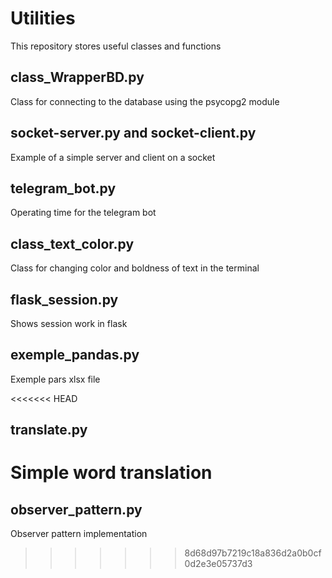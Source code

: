 # Utilities
This repository stores useful classes and functions

## class_WrapperBD.py 
Class for connecting to the database using the psycopg2 module

## socket-server.py and socket-client.py
Example of a simple server and client on a socket

## telegram_bot.py
Operating time for the telegram bot

## class_text_color.py
Сlass for changing color and boldness of text in the terminal 

## flask_session.py
Shows session work in flask

## exemple_pandas.py
Exemple pars xlsx file

<<<<<<< HEAD
## translate.py
Simple word translation
=======
## observer_pattern.py
Observer pattern implementation
>>>>>>> 8d68d97b7219c18a836d2a0b0cf0d2e3e05737d3
